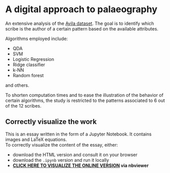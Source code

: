 # A digital approach to palaeography
An extensive analysis of the [Avila dataset](https://archive.ics.uci.edu/ml/datasets/Avila). The goal is to identify which scribe is the author of a certain pattern based on the available attributes.

Algorithms employed include:
- QDA
- SVM
- Logistic Regression
- Ridge classifier
- k-NN
- Random forest

and others.

To shorten computation times and to ease the illustration of the behavior of certain algorithms, the study is restricted to the patterns associated to 6 out of the 12 scribes.

## Correctly visualize the work
This is an essay written in the form of a Jupyter Notebook. It contains images and LaTeX equations.  
To correctly visualize the content of the essay, either:
- download the HTML version and consult it on your browser
- download the `.ipynb` version and run it locally
- **[CLICK HERE TO VISUALIZE THE ONLINE VERSION](https://nbviewer.jupyter.org/github/m-pana/avila/blob/master/A%20digital%20approach%20to%20palaeography.ipynb) via nbviewer**
